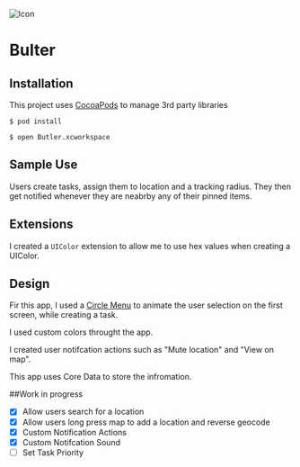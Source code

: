 ![Icon](https://github.com/teressaeid/Butler/blob/master/Icon/Icon.png) 
# Bulter

## Installation

This project uses [CocoaPods][1] to manage 3rd party libraries

```
$ pod install
```
```
$ open Butler.xcworkspace
```

## Sample Use
Users create tasks, assign them to location and a tracking radius. They then get notified whenever they are neabrby any of their pinned items.

## Extensions
I created a ```UIColor``` extension to allow me to use hex values when creating a UIColor.


## Design
Fir this app, I used a [Circle Menu][2] to animate the user selection on the first screen, while creating a task.

I used custom colors throught the app. 

I created user notifcation actions such as "Mute location" and "View on map".

This app uses Core Data to store the infromation.


##Work in progress

- [x] Allow users search for a location
- [x] Allow users long press map to add a location and reverse geocode
- [x] Custom Notification Actions
- [x] Custom Notifcation Sound
- [ ] Set Task Priority

[1]: http://www.cocoapods.org
[2]: https://github.com/Ramotion/circle-menu/

